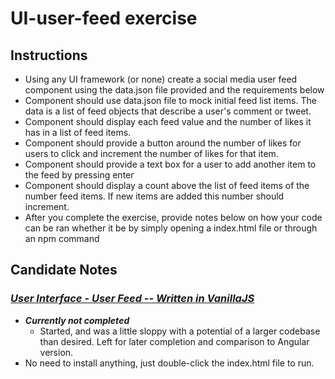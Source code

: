 # UI-user-feed exercise

## Instructions

- Using any UI framework (or none) create a social media user feed component using the data.json file provided and the requirements below
- Component should use data.json file to mock initial feed list items. The data is a list of feed objects that describe a user's comment or tweet.
- Component should display each feed value and the number of likes it has in a list of feed items.
- Component should provide a button around the number of likes for users to click and increment the number of likes for that item.
- Component should provide a text box for a user to add another item to the feed by pressing enter
- Component should display a count above the list of feed items of the number feed items. If new items are added this number should increment.
- After you complete the exercise, provide notes below on how your code can be ran whether it be by simply opening a index.html file or through an npm command

## Candidate Notes

### *__[User Interface - User Feed -- Written in VanillaJS](https://github.com/rdhammack88/interview-exercises/tree/master/UI-user-feed)__*

- *__Currently not completed__*
  - Started, and was a little sloppy with a potential of a larger codebase than desired. Left for later completion and comparison to Angular version.
- No need to install anything, just double-click the index.html file to run.
